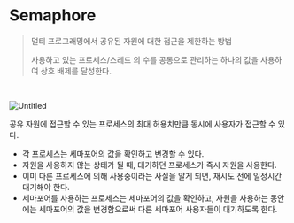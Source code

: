 # Semaphore
> 멀티 프로그래밍에서 공유된 자원에 대한 접근을 제한하는 방법
> 
> 사용하고 있는 프로세스/스레드 의 수를 공통으로 관리하는 하나의 값을 사용하여 상호 배제를 달성한다.

<br>

![Untitled](https://github.com/seonyoung42/CS_Book/assets/77603632/cc3eb001-7e81-42b4-b8e4-872258dcdc16)

공유 자원에 접근할 수 있는 프로세스의 최대 허용치만큼 동시에 사용자가 접근할 수 있다.

- 각 프로세스는 세마포어의 값을 확인하고 변경할 수 있다.
- 자원을 사용하지 않는 상태가 될 때, 대기하던 프로세스가 즉시 자원을 사용한다.
- 이미 다른 프로세스에 의해 사용중이라는 사실을 알게 되면, 재시도 전에 일정시간 대기해야 한다.
- 세마포어를 사용하는 프로세스는 세마포어의 값을 확인하고, 자원을 사용하는 동안에는 세마포어의 값을 변경함으로써 다른 세마포어 사용자들이 대기하도록 한다.
